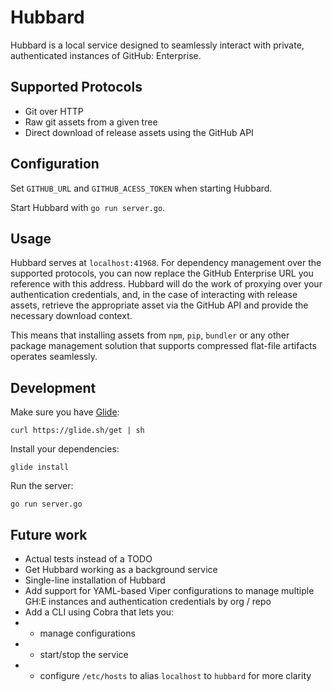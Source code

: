 # Hubbard

Hubbard is a local service designed to seamlessly interact with private, authenticated
instances of GitHub: Enterprise.

## Supported Protocols

* Git over HTTP
* Raw git assets from a given tree
* Direct download of release assets using the GitHub API

## Configuration

Set `GITHUB_URL` and `GITHUB_ACESS_TOKEN` when starting Hubbard.

Start Hubbard with `go run server.go`.

## Usage

Hubbard serves at `localhost:41968`.
For dependency management over the supported protocols, you can now replace
the GitHub Enterprise URL you reference with this address.
Hubbard will do the work of proxying over your authentication credentials,
and, in the case of interacting with release assets, retrieve the appropriate
asset via the GitHub API and provide the necessary download context.

This means that installing assets from `npm`, `pip`, `bundler` or any other package
management solution that supports compressed flat-file artifacts operates
seamlessly.

## Development

Make sure you have [Glide](https://github.com/Masterminds/glide):

```
curl https://glide.sh/get | sh
```

Install your dependencies:

```
glide install
```

Run the server:

```
go run server.go
```

## Future work

* Actual tests instead of a TODO
* Get Hubbard working as a background service
* Single-line installation of Hubbard
* Add support for YAML-based Viper configurations to manage multiple GH:E instances and authentication credentials by org / repo
* Add a CLI using Cobra that lets you:
* * manage configurations
* * start/stop the service
* * configure `/etc/hosts` to alias `localhost` to `hubbard` for more clarity
